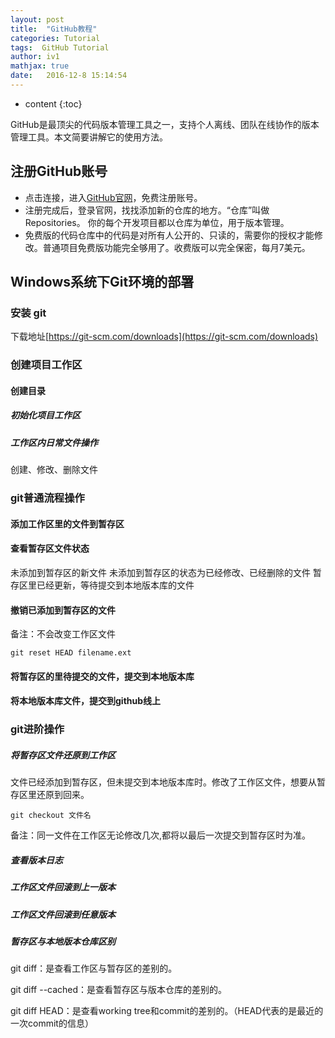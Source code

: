 ```yaml
---
layout: post
title:  "GitHub教程"
categories: Tutorial
tags:  GitHub Tutorial
author: iv1
mathjax: true
date:   2016-12-8 15:14:54
---
```


* content
{:toc}

GitHub是最顶尖的代码版本管理工具之一，支持个人离线、团队在线协作的版本管理工具。本文简要讲解它的使用方法。



## 注册GitHub账号
* 点击连接，进入[GitHub官网](https://github.com/)，免费注册账号。
* 注册完成后，登录官网，找找添加新的仓库的地方。“仓库”叫做Repositories。 你的每个开发项目都以仓库为单位，用于版本管理。
* 免费版的代码仓库中的代码是对所有人公开的、只读的，需要你的授权才能修改。普通项目免费版功能完全够用了。收费版可以完全保密，每月7美元。

## Windows系统下Git环境的部署

### 安装 git 
下载地址[https://git-scm.com/downloads](https://git-scm.com/downloads)

### 创建项目工作区
#### 创建目录
##### 初始化项目工作区
##### 工作区内日常文件操作
创建、修改、删除文件
### git普通流程操作
#### 添加工作区里的文件到暂存区
#### 查看暂存区文件状态
未添加到暂存区的新文件
未添加到暂存区的状态为已经修改、已经删除的文件
暂存区里已经更新，等待提交到本地版本库的文件
#### 撤销已添加到暂存区的文件

备注：不会改变工作区文件

```
git reset HEAD filename.ext
```

#### 将暂存区的里待提交的文件，提交到本地版本库
#### 将本地版本库文件，提交到github线上
### git进阶操作
##### 将暂存区文件还原到工作区

文件已经添加到暂存区，但未提交到本地版本库时。修改了工作区文件，想要从暂存区里还原到回来。

```
git checkout 文件名
```

备注：同一文件在工作区无论修改几次,都将以最后一次提交到暂存区时为准。

##### 查看版本日志
##### 工作区文件回滚到上一版本
##### 工作区文件回滚到任意版本
##### 暂存区与本地版本仓库区别
git diff：是查看工作区与暂存区的差别的。

git diff --cached：是查看暂存区与版本仓库的差别的。

git diff HEAD：是查看working tree和commit的差别的。（HEAD代表的是最近的一次commit的信息）
